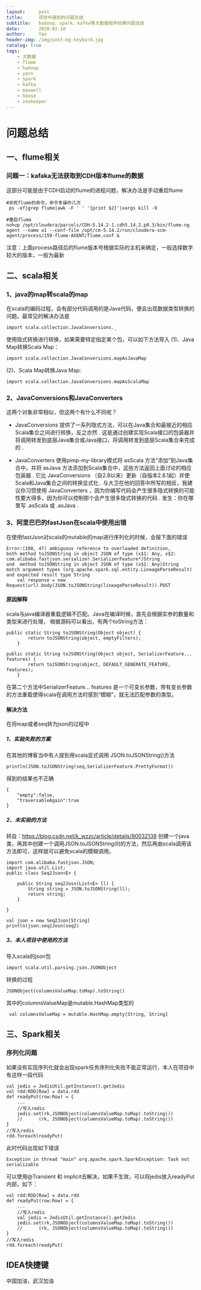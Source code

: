 ```yaml
---
layout:     post
title:      项目中遇到的问题总结
subtitle:   hadoop、spark、kafka等大数据组件经典问题总结
date:       2020-02-10
author:     Yao
header-img: /img/post-bg-keybord.jpg
catalog: true
tags:
    - 大数据
	- flume
	- hadoop
	- yarn
	- spark
	- kafka
	- maxwell
	- hbase
	- zookeeper
---
```




# 问题总结

## 一、flume相关

### 问题一：kafaka无法获取到CDH版本flume的数据

这部分可能是由于CDH启动的flume的进程问题，解决办法是手动重启flume
```
#杀死flume的命令，命令多操作几次
 ps -ef|grep flume|awk -F ' ' '{print $2}'|xargs kill -9 

#重启flume
nohup /opt/cloudera/parcels/CDH-5.14.2-1.cdh5.14.2.p0.3/bin/flume-ng  agent --name a1 --conf-file /opt/cm-5.14.2/run/cloudera-scm-agent/process/159-flume-AGENT/flume.conf &
```
注意：上面process路径后的flume版本号根据实际的主机来确定，一般选择数字较大的版本，一般为最新

## 二、scala相关
### 1、java的map转scala的map
在scala的编码过程，会有部分代码调用的是Java代码，便会出现数据类型转换的问题。最常见的解决办法是
```
import scala.collection.JavaConversions._
```
使用隐式转换进行转换，如果需要特定指定某个包，可以如下方法导入
(1)、Java Map转换Scala Map：
```
import scala.collection.JavaConversions.mapAsJavaMap
```
(2)、Scala Map转换Java Map:
```
import scala.collection.JavaConversions.mapAsScalaMap
```
### 2、JavaConversions和JavaConverters

这两个对象非常相似，但这两个有什么不同呢？

- JavaConversions 提供了一系列隐式方法，可以在Java集合和最接近的相应Scala集合之间进行转换，反之亦然 . 这是通过创建实现Scala接口的包装器并将调用转发到底层Java集合或Java接口，将调用转发到底层Scala集合来完成的 .

- JavaConverters 使用pimp-my-library模式将 asScala 方法“添加”到Java集合中，并将 asJava 方法添加到Scala集合中，这些方法返回上面讨论的相应包装器 . 它比 JavaConversions （自2.8以来）更新（自版本2.8.1起）并使Scala和Java集合之间的转换显式化 . 与大卫在他的回答中所写的相反，我建议你习惯使用 JavaConverters ，因为你编写代码会产生很多隐式转换的可能性要大得多，因为你可以控制那个会产生很多隐式转换的代码 . 发生：你在哪里写 .asScala 或 .asJava  .

### 3、阿里巴巴的fastJson在scala中使用出错
在使用fastJson对scala的mutable的map进行序列化的时候，会报下面的错误
```
Error:(108, 47) ambiguous reference to overloaded definition,
both method toJSONString in object JSON of type (x$1: Any, x$2: com.alibaba.fastjson.serializer.SerializerFeature*)String
and  method toJSONString in object JSON of type (x$1: Any)String
match argument types (org.apache.spark.sql.entity.LineageParseResult) and expected result type String
    val response = new Request(url).body(JSON.toJSONString(lineageParseResult)).POST

```
#### 原因解释 
scala与java编译器重载逻辑不匹配。Java在编译时候，首先会根据实参的数量和类型来进行处理，
根据源码可以看出，有两个toString方法：
```
public static String toJSONString(Object object) {
        return toJSONString(object, emptyFilters);
    }

public static String toJSONString(Object object, SerializerFeature... features) {
        return toJSONString(object, DEFAULT_GENERATE_FEATURE, features);
    }
```
在第二个方法中SerializerFeature... features 是一个可变长参数，带有变长参数的方法重载使得scala在调用方法时感到“模糊”，就无法匹配参数的类型。

#### 解决方法
在将map或者seq转为json的过程中
##### 1、实验失败的方案
在其他的博客当中有人提到用scala显式调用 JSON.toJSONString()方法
```
println(JSON.toJSONString(seq,SerializerFeature.PrettyFormat))
```
得到的结果也不正确
```
{
	"empty":false,
	"traversableAgain":true
}
```
##### 2、未实验的方法
转自：https://blog.csdn.net/k_wzzc/article/details/90032138
创建一个java类，再其中创建一个调用JSON.toJSONString(ll)的方法，然后再由scala调用该方法即可，这样就可以避免scala的模糊调用。
```
import com.alibaba.fastjson.JSON;
import java.util.List;
public class Seq2Json<E> {

    public String seq2Josn(List<E> ll) {
        String string = JSON.toJSONString(ll);
        return string;
    }

}
```
```
val json = new Seq2Json[String]
println(json.seq2Josn(seq2)
```
##### 3、本人项目中使用的方法
导入scala的json包
```
import scala.util.parsing.json.JSONObject
```
转换的过程
```
JSONObject(columnsValueMap.toMap).toString()
```
其中的columnsValueMap是mutable.HashMap类型的
```
 val columnsValueMap = mutable.HashMap.empty[String, String]
```
## 三、Spark相关
### 序列化问题
如果没有实现序列化就会出现spark任务序列化失败不能正常运行，本人在项目中有这样一段代码
```
val jedis = JedisUtil.getInstance().getJedis
val rdd:RDD[Row] = data.rdd
def readyPut(row:Row) = {
	...
	//写入redis
	jedis.set(rk,JSONObject(columnsValueMap.toMap).toString())
	//      (rk, JSONObject(columnsValueMap.toMap).toString())
}
//写入redis
rdd.foreach(readyPut)
```
此时代码出现如下错误
```
Exception in thread "main" org.apache.spark.SparkException: Task not serializable
```
可以使用@Transient  和 implicit去解决，如果不生效，可以将jedis放入readyPut内部，如下：
```
val rdd:RDD[Row] = data.rdd
def readyPut(row:Row) = {
	...
	//写入redis
	val jedis = JedisUtil.getInstance().getJedis
	jedis.set(rk,JSONObject(columnsValueMap.toMap).toString())
	//      (rk, JSONObject(columnsValueMap.toMap).toString())
}
//写入redis
rdd.foreach(readyPut)
```
## IDEA快捷键

中国加油，武汉加油